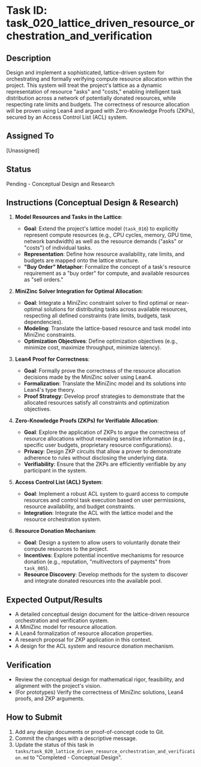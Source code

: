 # Task ID: task_020_lattice_driven_resource_orchestration_and_verification

## Description
Design and implement a sophisticated, lattice-driven system for orchestrating and formally verifying compute resource allocation within the project. This system will treat the project's lattice as a dynamic representation of resource "asks" and "costs," enabling intelligent task distribution across a network of potentially donated resources, while respecting rate limits and budgets. The correctness of resource allocation will be proven using Lean4 and argued with Zero-Knowledge Proofs (ZKPs), secured by an Access Control List (ACL) system.

## Assigned To
[Unassigned]

## Status
Pending - Conceptual Design and Research

## Instructions (Conceptual Design & Research)

1.  **Model Resources and Tasks in the Lattice**:
    *   **Goal**: Extend the project's lattice model (`task_016`) to explicitly represent compute resources (e.g., CPU cycles, memory, GPU time, network bandwidth) as well as the resource demands ("asks" or "costs") of individual tasks.
    *   **Representation**: Define how resource availability, rate limits, and budgets are mapped onto the lattice structure.
    *   **"Buy Order" Metaphor**: Formalize the concept of a task's resource requirement as a "buy order" for compute, and available resources as "sell orders."

2.  **MiniZinc Solver Integration for Optimal Allocation**:
    *   **Goal**: Integrate a MiniZinc constraint solver to find optimal or near-optimal solutions for distributing tasks across available resources, respecting all defined constraints (rate limits, budgets, task dependencies).
    *   **Modeling**: Translate the lattice-based resource and task model into MiniZinc constraints.
    *   **Optimization Objectives**: Define optimization objectives (e.g., minimize cost, maximize throughput, minimize latency).

3.  **Lean4 Proof for Correctness**:
    *   **Goal**: Formally prove the correctness of the resource allocation decisions made by the MiniZinc solver using Lean4.
    *   **Formalization**: Translate the MiniZinc model and its solutions into Lean4's type theory.
    *   **Proof Strategy**: Develop proof strategies to demonstrate that the allocated resources satisfy all constraints and optimization objectives.

4.  **Zero-Knowledge Proofs (ZKPs) for Verifiable Allocation**:
    *   **Goal**: Explore the application of ZKPs to argue the correctness of resource allocations without revealing sensitive information (e.g., specific user budgets, proprietary resource configurations).
    *   **Privacy**: Design ZKP circuits that allow a prover to demonstrate adherence to rules without disclosing the underlying data.
    *   **Verifiability**: Ensure that the ZKPs are efficiently verifiable by any participant in the system.

5.  **Access Control List (ACL) System**:
    *   **Goal**: Implement a robust ACL system to guard access to compute resources and control task execution based on user permissions, resource availability, and budget constraints.
    *   **Integration**: Integrate the ACL with the lattice model and the resource orchestration system.

6.  **Resource Donation Mechanism**:
    *   **Goal**: Design a system to allow users to voluntarily donate their compute resources to the project.
    *   **Incentives**: Explore potential incentive mechanisms for resource donation (e.g., reputation, "multivectors of payments" from `task_005`).
    *   **Resource Discovery**: Develop methods for the system to discover and integrate donated resources into the available pool.

## Expected Output/Results
*   A detailed conceptual design document for the lattice-driven resource orchestration and verification system.
*   A MiniZinc model for resource allocation.
*   A Lean4 formalization of resource allocation properties.
*   A research proposal for ZKP application in this context.
*   A design for the ACL system and resource donation mechanism.

## Verification
*   Review the conceptual design for mathematical rigor, feasibility, and alignment with the project's vision.
*   (For prototypes) Verify the correctness of MiniZinc solutions, Lean4 proofs, and ZKP arguments.

## How to Submit
1.  Add any design documents or proof-of-concept code to Git.
2.  Commit the changes with a descriptive message.
3.  Update the status of this task in `tasks/task_020_lattice_driven_resource_orchestration_and_verification.md` to "Completed - Conceptual Design".
